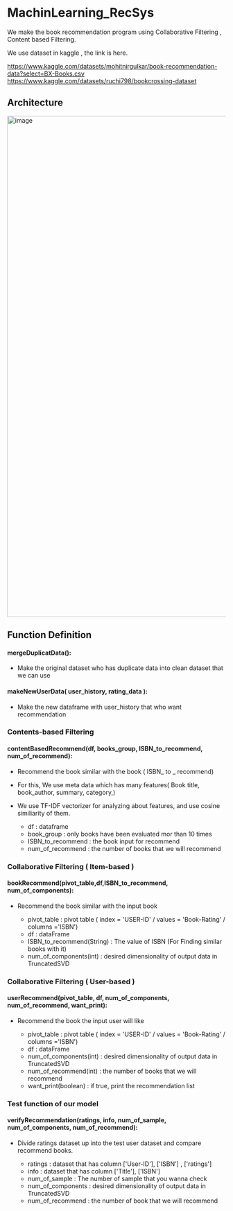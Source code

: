 # MachinLearning_RecSys
We make the book recommendation program using Collaborative Filtering , Content based Filtering.

We use dataset in kaggle , the link is here.

https://www.kaggle.com/datasets/mohitnirgulkar/book-recommendation-data?select=BX-Books.csv
https://www.kaggle.com/datasets/ruchi798/bookcrossing-dataset


## Architecture 

<img width="1156" alt="image" src="https://user-images.githubusercontent.com/107402065/204488629-6a7cd571-0ed7-4e87-bb83-3fb66888d40d.png">

## Function Definition


#### mergeDuplicatData():
- Make the original dataset who has duplicate data into clean dataset that we can use 

#### makeNewUserData( user_history, rating_data ):
 - Make the new dataframe with user_history that who want recommendation

### Contents-based Filtering

#### contentBasedRecommend(df, books_group, ISBN_to_recommend, num_of_recommend):
- Recommend the book similar with the book ( ISBN_ to _ recommend)
- For this, We use meta data which has many features( Book title, book_author, summary, category,)
- We use TF-IDF vectorizer for analyzing about features, and use cosine similiarity of them.
  
  
  - df : dataframe
  - book_group : only books have been evaluated mor than 10 times
  - ISBN_to_recommend : the book input for recommend 
  - num_of_recommend : the number of books that we will recommend

  
### Collaborative Filtering ( Item-based )


#### bookRecommend(pivot_table,df,ISBN_to_recommend, num_of_components):
- Recommend the book similar with the input book

  - pivot_table : pivot table ( index = 'USER-ID' / values = 'Book-Rating' / columns ='ISBN')
  - df : dataFrame
  - ISBN_to_recommend(String) : The value of ISBN (For Finding similar books with it)
  - num_of_components(int) : desired dimensionality of output data in TruncatedSVD


### Collaborative Filtering ( User-based )
#### userRecommend(pivot_table, df, num_of_components, num_of_recommend, want_print):
- Recommend the book the input user will like

  - pivot_table : pivot table ( index = 'USER-ID' / values = 'Book-Rating' / columns ='ISBN')
  - df : dataFrame
  - num_of_components(int) : desired dimensionality of output data in TruncatedSVD
  - num_of_recommend(int) : the number of books that we will recommend
  - want_print(boolean) : if true, print the recommendation list


### Test function of our model
#### verifyRecommendation(ratings, info, num_of_sample, num_of_components, num_of_recommend):
- Divide ratings dataset up into the test user dataset and compare recommend books.

  - ratings : dataset that has column ['User-ID'], ['ISBN'] , ['ratings']
  - info : dataset that has column ['Title'], ['ISBN'] 
  - num_of_sample : The number of sample that you wanna check
  - num_of_components : desired dimensionality of output data in TruncatedSVD
  - num_of_recommend : the number of book that we will recommend
